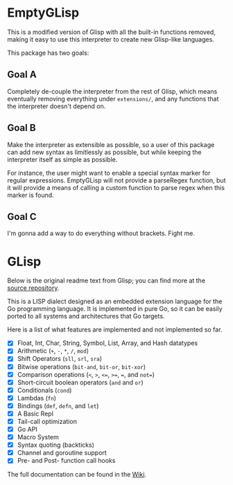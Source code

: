 # EmptyGLisp

This is a modified version of Glisp with all the built-in functions removed,
making it easy to use this interpreter to create new Glisp-like languages.

This package has two goals:

## Goal A
Completely de-couple the interpreter from the rest of Glisp, which means
eventually removing everything under `extensions/`,
and any functions that the interpreter doesn't depend on.

## Goal B
Make the interpreter as extensible as possible, so a user of this package can
add new syntax as limitlessly as possible, but while keeping the interpreter
itself as simple as possible.

For instance, the user might want to enable a special syntax marker for regular
expressions. EmptyGLisp will not provide a parseRegex function, but it will
provide a means of calling a custom function to parse regex when this marker
is found.

## Goal C
I'm gonna add a way to do everything without brackets. Fight me.

# GLisp

Below is the original readme text from Glisp; you can find more at the
[source repository](https://github.com/zhemao/glisp).

This is a LISP dialect designed as an embedded extension language for the Go
programming language. It is implemented in pure Go, so it can be easily ported
to all systems and architectures that Go targets.

Here is a list of what features are implemented and not implemented so far.

 * [x] Float, Int, Char, String, Symbol, List, Array, and Hash datatypes
 * [x] Arithmetic (`+`, `-`, `*`, `/`, `mod`)
 * [x] Shift Operators (`sll`, `srl`, `sra`)
 * [x] Bitwise operations (`bit-and`, `bit-or`, `bit-xor`)
 * [x] Comparison operations (`<`, `>`, `<=`, `>=`, `=`, and `not=`)
 * [x] Short-circuit boolean operators (`and` and `or`)
 * [x] Conditionals (`cond`)
 * [x] Lambdas (`fn`)
 * [x] Bindings (`def`, `defn`, and `let`)
 * [x] A Basic Repl
 * [x] Tail-call optimization
 * [x] Go API
 * [x] Macro System
 * [x] Syntax quoting (backticks)
 * [x] Channel and goroutine support
 * [x] Pre- and Post- function call hooks

The full documentation can be found in the [Wiki](https://github.com/zhemao/glisp/wiki).
